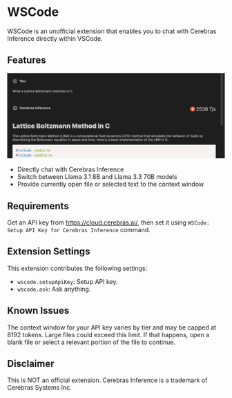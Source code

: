 # WSCode

WSCode is an unofficial extension that enables you to chat with Cerebras Inference directly within VSCode.

## Features

![2538 T/s](resources/2538tps.png)

- Directly chat with Cerebras Inference
- Switch between Llama 3.1 8B and Llama 3.3 70B models
- Provide currently open file or selected text to the context window

## Requirements

Get an API key from https://cloud.cerebras.ai/, then set it using `WSCode: Setup API Key for Cerebras Inference` command.

## Extension Settings

This extension contributes the following settings:

* `wscode.setupApiKey`: Setup API key.
* `wscode.ask`: Ask anything.

## Known Issues

The context window for your API key varies by tier and may be capped at 8192 tokens.
Large files could exceed this limit.
If that happens, open a blank file or select a relevant portion of the file to continue.

## Disclaimer

This is NOT an official extension. Cerebras Inference is a trademark of Cerebras Systems Inc.
